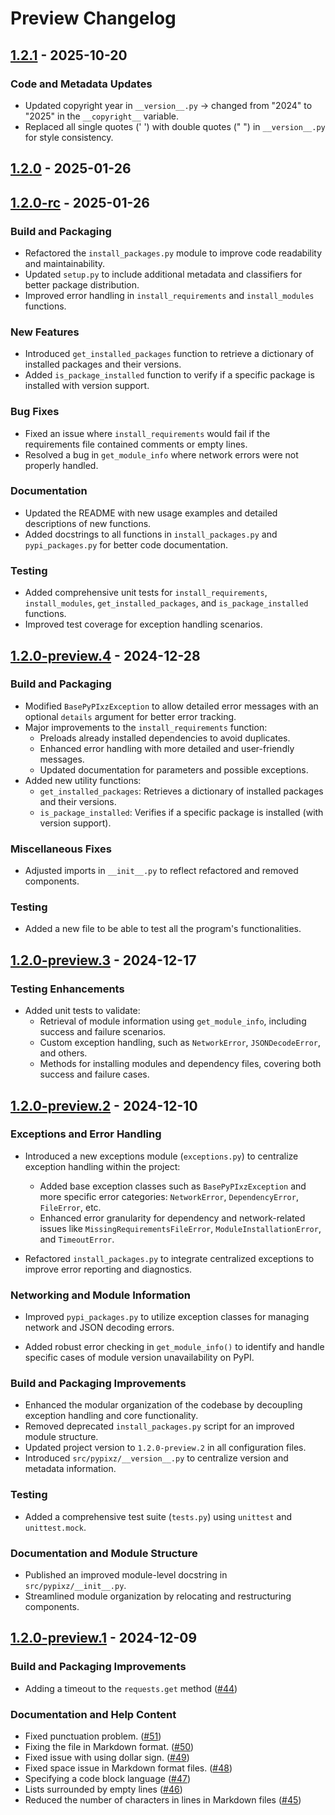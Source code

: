 # Preview Changelog

## [1.2.1][] - 2025-10-20

### Code and Metadata Updates

- Updated copyright year in `__version__.py` → changed from "2024" to "2025" in the `__copyright__` variable.
- Replaced all single quotes (' ') with double quotes (" ") in `__version__.py` for style consistency.

## [1.2.0][] - 2025-01-26

## [1.2.0-rc][] - 2025-01-26

### Build and Packaging

- Refactored the `install_packages.py` module to improve code readability and maintainability.
- Updated `setup.py` to include additional metadata and classifiers for better package distribution.
- Improved error handling in `install_requirements` and `install_modules` functions.

### New Features

- Introduced `get_installed_packages` function to retrieve a dictionary of installed packages and their versions.
- Added `is_package_installed` function to verify if a specific package is installed with version support.

### Bug Fixes

- Fixed an issue where `install_requirements` would fail if the requirements file contained comments or empty lines.
- Resolved a bug in `get_module_info` where network errors were not properly handled.

### Documentation

- Updated the README with new usage examples and detailed descriptions of new functions.
- Added docstrings to all functions in `install_packages.py` and `pypi_packages.py` for better code documentation.

### Testing

- Added comprehensive unit tests for `install_requirements`, `install_modules`, `get_installed_packages`, and `is_package_installed` functions.
- Improved test coverage for exception handling scenarios.
  
## [1.2.0-preview.4][] - 2024-12-28

### Build and Packaging

- Modified `BasePyPIxzException` to allow detailed error messages with an
optional `details` argument for better error
tracking.
- Major improvements to the `install_requirements` function:
  - Preloads already installed dependencies to avoid duplicates.
  - Enhanced error handling with more detailed and user-friendly messages.
  - Updated documentation for parameters and possible exceptions.
- Added new utility functions:
  - `get_installed_packages`: Retrieves a dictionary of installed packages and
  their versions.
  - `is_package_installed`: Verifies if a specific package is installed
  (with version support).

### Miscellaneous Fixes

- Adjusted imports in `__init__.py` to reflect refactored and removed components.

### Testing

- Added a new file to be able to test all the program's functionalities.

## [1.2.0-preview.3][] - 2024-12-17

### Testing Enhancements

- Added unit tests to validate:
  - Retrieval of module information using `get_module_info`, including success and failure scenarios.
  - Custom exception handling, such as `NetworkError`, `JSONDecodeError`, and others.
  - Methods for installing modules and dependency files, covering both success and failure cases.

## [1.2.0-preview.2][] - 2024-12-10

### Exceptions and Error Handling

- Introduced a new exceptions module (`exceptions.py`) to centralize exception handling within the project:
  - Added base exception classes such as `BasePyPIxzException` and more specific error categories: 
    `NetworkError`, `DependencyError`, `FileError`, etc.
  - Enhanced error granularity for dependency and network-related issues like 
    `MissingRequirementsFileError`, `ModuleInstallationError`, and `TimeoutError`.

- Refactored `install_packages.py` to integrate centralized exceptions to improve error reporting and diagnostics.

### Networking and Module Information

- Improved `pypi_packages.py` to utilize exception classes for managing network and JSON decoding errors.

- Added robust error checking in `get_module_info()` to identify and handle specific cases of module version unavailability on PyPI.

### Build and Packaging Improvements

- Enhanced the modular organization of the codebase by decoupling exception handling and core functionality.
- Removed deprecated `install_packages.py` script for an improved module structure.
- Updated project version to `1.2.0-preview.2` in all configuration files.
- Introduced `src/pypixz/__version__.py` to centralize version and metadata information.

### Testing

- Added a comprehensive test suite (`tests.py`) using `unittest` and `unittest.mock`.

### Documentation and Module Structure

- Published an improved module-level docstring in `src/pypixz/__init__.py`.
- Streamlined module organization by relocating and restructuring components.

## [1.2.0-preview.1][] - 2024-12-09

### Build and Packaging Improvements

- Adding a timeout to the `requests.get` method
([#44](https://github.com/YourLabXYZ/PyPIxz/issues/44))

### Documentation and Help Content

- Fixed punctuation problem.
([#51](https://github.com/YourLabXYZ/PyPIxz/issues/51))
- Fixing the file in Markdown format.
([#50](https://github.com/YourLabXYZ/PyPIxz/issues/50))
- Fixed issue with using dollar sign.
([#49](https://github.com/YourLabXYZ/PyPIxz/issues/49))
- Fixed space issue in Markdown format files.
([#48](https://github.com/YourLabXYZ/PyPIxz/issues/48))
- Specifying a code block language
([#47](https://github.com/YourLabXYZ/PyPIxz/issues/47))
- Lists surrounded by empty lines
([#46](https://github.com/YourLabXYZ/PyPIxz/issues/46))
- Reduced the number of characters in lines in Markdown files
([#45](https://github.com/YourLabXYZ/PyPIxz/issues/45))

[1.2.1]: https://github.com/YourLabXYZ/PyPIxz/compare/v1.2.0...v1.2.1
[1.2.0]: https://github.com/YourLabXYZ/PyPIxz/compare/v1.2.0-rc...v1.2.0
[1.2.0-rc]: https://github.com/YourLabXYZ/PyPIxz/compare/v1.2.0-preview.4...v1.2.0-rc
[1.2.0-preview.4]: https://github.com/YourLabXYZ/PyPIxz/compare/v1.2.0-preview.3...v1.2.0-preview.4
[1.2.0-preview.3]: https://github.com/YourLabXYZ/PyPIxz/compare/v1.2.0-preview.2...v1.2.0-preview.3
[1.2.0-preview.2]: https://github.com/YourLabXYZ/PyPIxz/compare/v1.2.0-preview.1...v1.2.0-preview.2
[1.2.0-preview.1]: https://github.com/YourLabXYZ/PyPIxz/compare/v1.1.3...v1.2.0-preview.1
